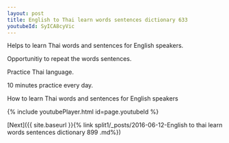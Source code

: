 ```yaml
---
layout: post
title: English to Thai learn words sentences dictionary 633 
youtubeId: SyICA8cyVic
---
```

 
 
Helps to learn Thai words and sentences for English speakers.

Opportunitiy to repeat the words sentences. 

Practice Thai language. 
 
10 minutes practice every day. 
 
How to learn Thai words and sentences for English speakers 
 
{% include youtubePlayer.html id=page.youtubeId %}
 
 
[Next]({{ site.baseurl }}{% link  split1/_posts/2016-06-12-English to thai learn words sentences dictionary 899 .md%})
 
